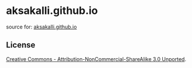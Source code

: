 # aksakalli.github.io
source for: [aksakalli.github.io](http://aksakalli.github.io/)

## License

[Creative Commons - Attribution-NonCommercial-ShareAlike 3.0 Unported](http://creativecommons.org/licenses/by-nc-sa/3.0/).
